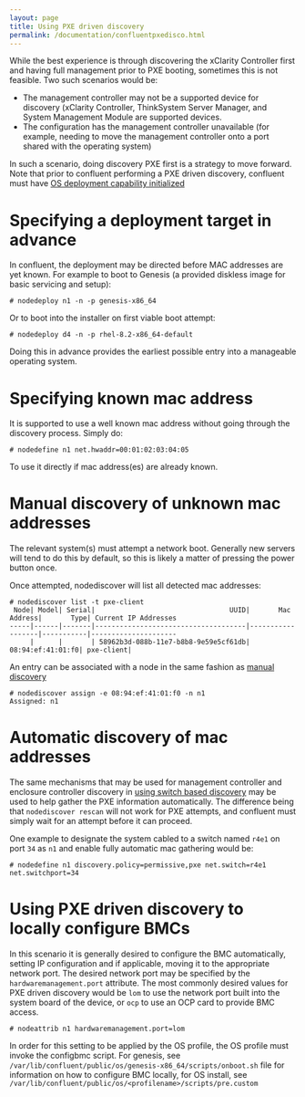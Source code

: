 ```yaml
---
layout: page
title: Using PXE driven discovery
permalink: /documentation/confluentpxedisco.html
---
```


While the best experience is through discovering the xClarity Controller first and having full management
prior to PXE booting, sometimes this is not feasible. Two such scenarios would be:

* The management controller may not be a supported device for discovery (xClarity Controller, ThinkSystem Server Manager, and System Management Module are supported devices.
* The configuration has the management controller unavailable (for example, needing to move the management controller onto a port shared with the operating system)

In such a scenario, doing discovery PXE first is a strategy to move forward.  Note that prior to confluent performing a PXE driven discovery, confluent must have
[OS deployment capability initialized]({{site.baseurl}}/documentation/confluentosdeploy.html)

# Specifying a deployment target in advance

In confluent, the deployment may be directed before MAC addresses are yet known. For example to boot to Genesis (a provided diskless image for basic servicing and setup):

    # nodedeploy n1 -n -p genesis-x86_64

Or to boot into the installer on first viable boot attempt:

    # nodedeploy d4 -n -p rhel-8.2-x86_64-default 

Doing this in advance provides the earliest possible entry into a manageable operating system.

# Specifying known mac address

It is supported to use a well known mac address without going through the discovery process.  Simply do:

    # nodedefine n1 net.hwaddr=00:01:02:03:04:05

To use it directly if mac address(es) are already known.

# Manual discovery of unknown mac addresses

The relevant system(s) must attempt a network boot. Generally new servers will tend to do this by default, so this is
likely a matter of pressing the power button once.

Once attempted, nodediscover will list all detected mac addresses:
```
# nodediscover list -t pxe-client
 Node| Model| Serial|                                 UUID|       Mac Address|       Type| Current IP Addresses
-----|------|-------|-------------------------------------|------------------|-----------|---------------------
     |      |       | 58962b3d-088b-11e7-b8b8-9e59e5cf61db| 08:94:ef:41:01:f0| pxe-client|                     
```
An entry can be associated with a node in the same fashion as [manual discovery]({{site.baseurl}}/documentation/confluentnodeassign.html)

    # nodediscover assign -e 08:94:ef:41:01:f0 -n n1
    Assigned: n1


# Automatic discovery of mac addresses

The same mechanisms that may be used for management controller and enclosure controller discovery in [using switch based discovery]({{site.baseurl}}/documentation/confluentswitchdisco.html) may be used to help gather the PXE information automatically.  The difference being that `nodediscover rescan` will not work for PXE attempts, and confluent must simply wait for an attempt before it can proceed.

One example to designate the system cabled to a switch named `r4e1` on port `34` as `n1` and enable fully automatic mac gathering would be:

    # nodedefine n1 discovery.policy=permissive,pxe net.switch=r4e1 net.switchport=34

# Using PXE driven discovery to locally configure BMCs

In this scenario it is generally desired to configure the BMC automatically, setting IP configuration and if applicable, moving it to the appropriate network port. The desired network port may be specified by the `hardwaremanagement.port` attribute. The most commonly desired values for PXE driven discovery would be `lom` to use the network port built into the system board of the device, or `ocp` to
use an OCP card to provide BMC access.


    # nodeattrib n1 hardwaremanagement.port=lom

In order for this setting to be applied by the OS profile, the OS profile must invoke the configbmc script. For genesis, see `/var/lib/confluent/public/os/genesis-x86_64/scripts/onboot.sh` file for information on how to configure BMC locally, for OS install, see `/var/lib/confluent/public/os/<profilename>/scripts/pre.custom`



